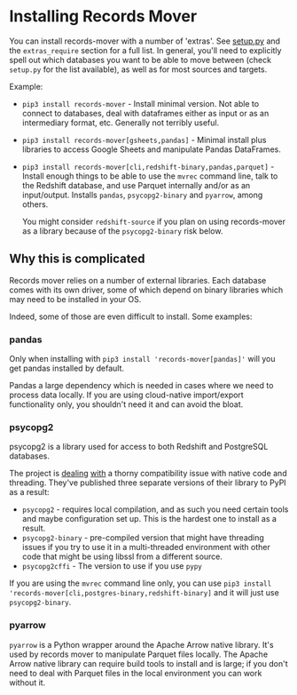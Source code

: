 # Installing Records Mover

You can install records-mover with a number of 'extras'.  See
[setup.py](./setup.py) and the `extras_require` section for a full
list.  In general, you'll need to explicitly spell out which databases
you want to be able to move between (check `setup.py` for the list
available), as well as for most sources and targets.

Example:

* `pip3 install records-mover` - Install minimal version.  Not able to
  connect to databases, deal with dataframes either as input or as an
  intermediary format, etc.  Generally not terribly useful.
* `pip3 install records-mover[gsheets,pandas]` - Minimal install plus
  libraries to access Google Sheets and manipulate Pandas DataFrames.
* `pip3 install records-mover[cli,redshift-binary,pandas,parquet]` -
  Install enough things to be able to use the `mvrec` command line,
  talk to the Redshift database, and use Parquet internally and/or as
  an input/output.  Installs `pandas`, `psycopg2-binary` and
  `pyarrow`, among others.

  You might consider `redshift-source` if you plan on using
  records-mover as a library because of the `psycopg2-binary` risk
  below.

## Why this is complicated

Records mover relies on a number of external libraries.  Each database
comes with its own driver, some of which depend on binary libraries
which may need to be installed in your OS.

Indeed, some of those are even difficult to install.  Some examples:

### pandas

Only when installing with `pip3 install 'records-mover[pandas]'` will
you get pandas installed by default.

Pandas a large dependency which is needed in cases where we need to
process data locally.  If you are using cloud-native import/export
functionality only, you shouldn't need it and can avoid the bloat.

### psycopg2

psycopg2 is a library used for access to both Redshift and PostgreSQL databases.

The project is
[dealing](https://www.postgresql.org/message-id/CA%2Bmi_8bd6kJHLTGkuyHSnqcgDrJ1uHgQWvXCKQFD3tPQBUa2Bw%40mail.gmail.com)
[with](https://www.psycopg.org/articles/2018/02/08/psycopg-274-released/)
a thorny compatibility issue with native code and threading.  They've
published three separate versions of their library to PyPI as a
result:

* `psycopg2` - requires local compilation, and as such you need certain
  tools and maybe configuration set up.  This is the hardest one to
  install as a result.
* `psycopg2-binary` - pre-compiled version that might have threading
  issues if you try to use it in a multi-threaded environment with
  other code that might be using libssl from a different source.
* `psycopg2cffi` - The version to use if you use `pypy`

If you are using the `mvrec` command line only, you can use `pip3
install 'records-mover[cli,postgres-binary,redshift-binary]` and it
will just use `psycopg2-binary`.

### pyarrow

`pyarrow` is a Python wrapper around the Apache Arrow native library.
It's used by records mover to manipulate Parquet files locally.  The
Apache Arrow native library can require build tools to install and is
large; if you don't need to deal with Parquet files in the local
environment you can work without it.
